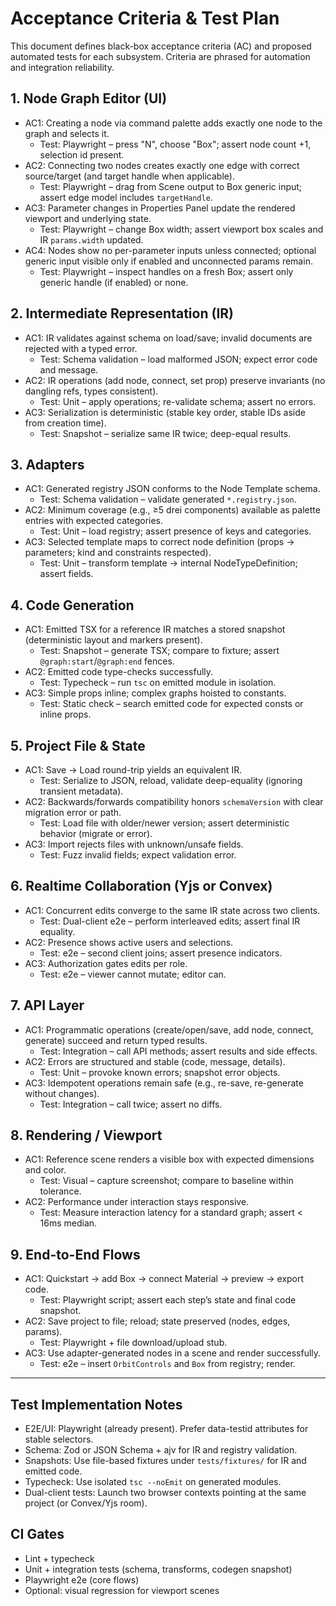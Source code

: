 # Acceptance Criteria & Test Plan

This document defines black-box acceptance criteria (AC) and proposed automated tests for each subsystem. Criteria are phrased for automation and integration reliability.

## 1. Node Graph Editor (UI)

- AC1: Creating a node via command palette adds exactly one node to the graph and selects it.
  - Test: Playwright – press "N", choose "Box"; assert node count +1, selection id present.
- AC2: Connecting two nodes creates exactly one edge with correct source/target (and target handle when applicable).
  - Test: Playwright – drag from Scene output to Box generic input; assert edge model includes `targetHandle`.
- AC3: Parameter changes in Properties Panel update the rendered viewport and underlying state.
  - Test: Playwright – change Box width; assert viewport box scales and IR `params.width` updated.
- AC4: Nodes show no per-parameter inputs unless connected; optional generic input visible only if enabled and unconnected params remain.
  - Test: Playwright – inspect handles on a fresh Box; assert only generic handle (if enabled) or none.

## 2. Intermediate Representation (IR)

- AC1: IR validates against schema on load/save; invalid documents are rejected with a typed error.
  - Test: Schema validation – load malformed JSON; expect error code and message.
- AC2: IR operations (add node, connect, set prop) preserve invariants (no dangling refs, types consistent).
  - Test: Unit – apply operations; re-validate schema; assert no errors.
- AC3: Serialization is deterministic (stable key order, stable IDs aside from creation time).
  - Test: Snapshot – serialize same IR twice; deep-equal results.

## 3. Adapters

- AC1: Generated registry JSON conforms to the Node Template schema.
  - Test: Schema validation – validate generated `*.registry.json`.
- AC2: Minimum coverage (e.g., ≥5 drei components) available as palette entries with expected categories.
  - Test: Unit – load registry; assert presence of keys and categories.
- AC3: Selected template maps to correct node definition (props → parameters; kind and constraints respected).
  - Test: Unit – transform template → internal NodeTypeDefinition; assert fields.

## 4. Code Generation

- AC1: Emitted TSX for a reference IR matches a stored snapshot (deterministic layout and markers present).
  - Test: Snapshot – generate TSX; compare to fixture; assert `@graph:start`/`@graph:end` fences.
- AC2: Emitted code type-checks successfully.
  - Test: Typecheck – run `tsc` on emitted module in isolation.
- AC3: Simple props inline; complex graphs hoisted to constants.
  - Test: Static check – search emitted code for expected consts or inline props.

## 5. Project File & State

- AC1: Save → Load round-trip yields an equivalent IR.
  - Test: Serialize to JSON, reload, validate deep-equality (ignoring transient metadata).
- AC2: Backwards/forwards compatibility honors `schemaVersion` with clear migration error or path.
  - Test: Load file with older/newer version; assert deterministic behavior (migrate or error).
- AC3: Import rejects files with unknown/unsafe fields.
  - Test: Fuzz invalid fields; expect validation error.

## 6. Realtime Collaboration (Yjs or Convex)

- AC1: Concurrent edits converge to the same IR state across two clients.
  - Test: Dual-client e2e – perform interleaved edits; assert final IR equality.
- AC2: Presence shows active users and selections.
  - Test: e2e – second client joins; assert presence indicators.
- AC3: Authorization gates edits per role.
  - Test: e2e – viewer cannot mutate; editor can.

## 7. API Layer

- AC1: Programmatic operations (create/open/save, add node, connect, generate) succeed and return typed results.
  - Test: Integration – call API methods; assert results and side effects.
- AC2: Errors are structured and stable (code, message, details).
  - Test: Unit – provoke known errors; snapshot error objects.
- AC3: Idempotent operations remain safe (e.g., re-save, re-generate without changes).
  - Test: Integration – call twice; assert no diffs.

## 8. Rendering / Viewport

- AC1: Reference scene renders a visible box with expected dimensions and color.
  - Test: Visual – capture screenshot; compare to baseline within tolerance.
- AC2: Performance under interaction stays responsive.
  - Test: Measure interaction latency for a standard graph; assert < 16ms median.

## 9. End-to-End Flows

- AC1: Quickstart → add Box → connect Material → preview → export code.
  - Test: Playwright script; assert each step’s state and final code snapshot.
- AC2: Save project to file; reload; state preserved (nodes, edges, params).
  - Test: Playwright + file download/upload stub.
- AC3: Use adapter-generated nodes in a scene and render successfully.
  - Test: e2e – insert `OrbitControls` and `Box` from registry; render.

---

## Test Implementation Notes

- E2E/UI: Playwright (already present). Prefer data-testid attributes for stable selectors.
- Schema: Zod or JSON Schema + ajv for IR and registry validation.
- Snapshots: Use file-based fixtures under `tests/fixtures/` for IR and emitted code.
- Typecheck: Use isolated `tsc --noEmit` on generated modules.
- Dual-client tests: Launch two browser contexts pointing at the same project (or Convex/Yjs room).

## CI Gates

- Lint + typecheck
- Unit + integration tests (schema, transforms, codegen snapshot)
- Playwright e2e (core flows)
- Optional: visual regression for viewport scenes
